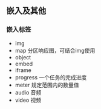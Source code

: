 ## 嵌入及其他

### 嵌入标签
* img
* map 分区响应图，可结合img使用
* object
* embed
* iframe
* progress 一个任务的完成进度
* meter 规定范围内的数量值
* audio 音频
* video 视频
 